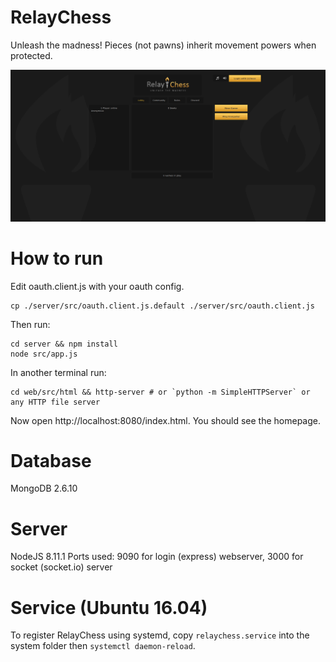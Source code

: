 # RelayChess
Unleash the madness! Pieces (not pawns) inherit movement powers when protected.

![RelayChess Lobby](https://raw.githubusercontent.com/ddugovic/relaychess/imgs/lobby.png)

# How to run

Edit oauth.client.js with your oauth config.
```
cp ./server/src/oauth.client.js.default ./server/src/oauth.client.js
```
Then run:
```
cd server && npm install
node src/app.js
```
In another terminal run:
```
cd web/src/html && http-server # or `python -m SimpleHTTPServer` or any HTTP file server
```
Now open http://localhost:8080/index.html. You should see the homepage.

# Database
MongoDB 2.6.10

# Server
NodeJS 8.11.1
Ports used: 9090 for login (express) webserver, 3000 for socket (socket.io) server

# Service (Ubuntu 16.04)
To register RelayChess using systemd, copy `relaychess.service` into the system folder then `systemctl daemon-reload`.
